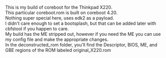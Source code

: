 This is my build of coreboot for the Thinkpad X220.<br>
This particular coreboot.rom is built on coreboot 4.20.<br>
Nothing super special here, uses edk2 as a payload.<br>
I didn't care enough to set a bootsplash, but that can be added later with cbfstool if you happen to care.<br>
My build has the ME stripped out, however if you need the ME you can use my config file and make the appropriate changes.<br>
In the deconstructed_rom folder, you'll find the Descriptor, BIOS, ME, and GBE regions of the ROM labeled original_X220.rom<br>
